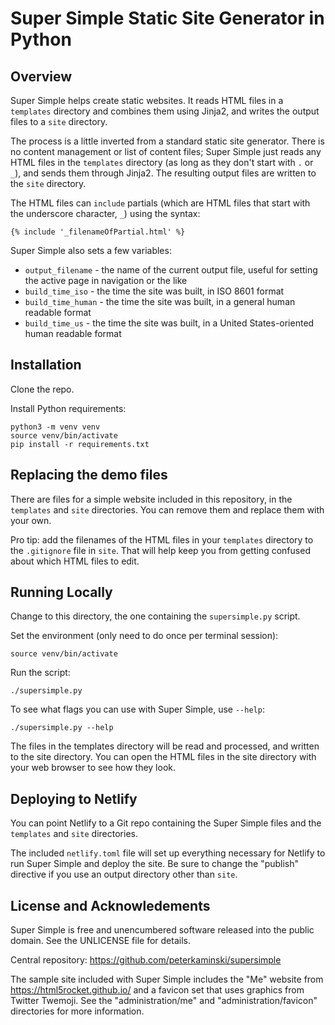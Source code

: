 # Super Simple Static Site Generator in Python

## Overview

Super Simple helps create static websites.  It reads HTML files in a `templates` directory and combines them using Jinja2, and writes the output files to a `site` directory.

The process is a little inverted from a standard static site generator.  There is no content management or list of content files; Super Simple just reads any HTML files in the `templates` directory (as long as they don't start with `.` or `_`), and sends them through Jinja2.  The resulting output files are written to the `site` directory.

The HTML files can `include` partials (which are HTML files that start with the underscore character,  `_`) using the syntax:

```
{% include '_filenameOfPartial.html' %}
```

Super Simple also sets a few variables:

- `output_filename` - the name of the current output file, useful for setting the active page in navigation or the like
- `build_time_iso` - the time the site was built, in ISO 8601 format
- `build_time_human` - the time the site was built, in a general human readable format
- `build_time_us` - the time the site was built, in a United States-oriented human readable format

## Installation

Clone the repo.

Install Python requirements:

```shell
python3 -m venv venv
source venv/bin/activate
pip install -r requirements.txt
```

## Replacing the demo files

There are files for a simple website included in this repository, in the `templates` and `site` directories. You can remove them and replace them with your own.

Pro tip: add the filenames of the HTML files in your `templates` directory to the `.gitignore` file in `site`. That will help keep you from getting confused about which HTML files to edit.

## Running Locally

Change to this directory, the one containing the `supersimple.py` script.

Set the environment (only need to do once per terminal session):

```shell
source venv/bin/activate
```

Run the script:

```shell
./supersimple.py
```

To see what flags you can use with Super Simple, use `--help`:

```shell
./supersimple.py --help
```

The files in the templates directory will be read and processed, and written to the site directory.  You can open the HTML files in the site directory with your web browser to see how they look.

## Deploying to Netlify

You can point Netlify to a Git repo containing the Super Simple files and the `templates` and `site` directories.

The included `netlify.toml` file will set up everything necessary for Netlify to run Super Simple and deploy the site.  Be sure to change the "publish" directive if you use an output directory other than `site`.

## License and Acknowledements

Super Simple is free and unencumbered software released into the public domain. See the UNLICENSE file for details.

Central repository: <https://github.com/peterkaminski/supersimple>

The sample site included with Super Simple includes the "Me" website from <https://html5rocket.github.io/> and a favicon set that uses graphics from Twitter Twemoji.  See the "administration/me" and "administration/favicon" directories for more information.

